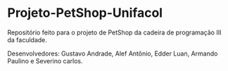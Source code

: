 # Projeto-PetShop-Unifacol
 Repositório feito para o projeto de PetShop da cadeira de programação III da faculdade.

 Desenvolvedores: Gustavo Andrade, Alef Antônio, Edder Luan, Armando Paulino e Severino carlos.
